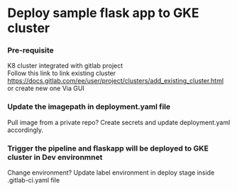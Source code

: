 # Deploy sample flask app to GKE cluster

### Pre-requisite
K8 cluster integrated with gitlab project<br>
Follow this link to link existing cluster 
https://docs.gitlab.com/ee/user/project/clusters/add_existing_cluster.html 
or create new one Via GUI<br>

### Update the imagepath in deployment.yaml file<br>
Pull image from a private repo? Create secrets and update deployment.yaml accordingly.

### Trigger the pipeline and flaskapp will be deployed to GKE cluster in Dev environmnet<br>
Change environment? Update label environment in deploy stage inside .gitlab-ci.yaml file